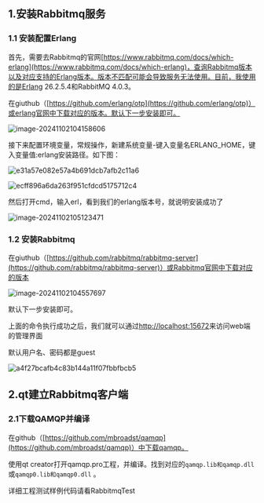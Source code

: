 ## 1.安装Rabbitmq服务

### 1.1 安装配置Erlang

首先，需要去Rabbitmq的官网[https://www.rabbitmq.com/docs/which-erlang](https://www.rabbitmq.com/docs/which-erlang)，查询Rabbitmq版本以及对应支持的Erlang版本。版本不匹配可能会导致服务无法使用。目前，我使用的是Erlang 26.2.5.4和RabbitMQ 4.0.3。

在giuthub（[https://github.com/erlang/otp](https://github.com/erlang/otp)）或erlang官网中下载对应的版本。默认下一步安装即可。

![image-20241102104158606](https://s2.loli.net/2024/11/02/D9bjH43sSaG5oIc.png)

接下来配置环境变量，常规操作，新建系统变量-键入变量名ERLANG_HOME，键入变量值:erlang安装路径。如下图：

![e31a57e082e57a4b691dcb7afb2c11a6](https://s2.loli.net/2024/11/02/NVO4Bd6Xbkosx25.png)

![ecff896a6da263f951cfdcd5175712c4](https://s2.loli.net/2024/11/02/ztDCda9MNY1XR7J.png)

然后打开cmd，输入erl，看到我们的erlang版本号，就说明安装成功了

![image-20241102105123471](https://s2.loli.net/2024/11/02/CFqlPELrS6jxDz7.png)

### 1.2 安装Rabbitmq

在giuthub（[https://github.com/rabbitmq/rabbitmq-server](https://github.com/rabbitmq/rabbitmq-server)）或Rabbitmq官网中下载对应的版本

![image-20241102104557697](https://s2.loli.net/2024/11/02/idTQH2DRUe793Pf.png)

默认下一步安装即可。

上面的命令执行成功之后，我们就可以通过[http://localhost:15672](http://localhost:15672/)来访问web端的管理界面

默认用户名、密码都是guest

![a4f27bcafb4c83b144a11f07fbbfbcb5](https://s2.loli.net/2024/11/02/AkToZyEhG7UznwV.png)

## 2.qt建立Rabbitmq客户端

### 2.1下载QAMQP并编译

在github（[https://github.com/mbroadst/qamqp](https://github.com/mbroadst/qamqp)）中下载qamqp。

使用qt creator打开qamqp.pro工程，并编译。找到对应的`qamqp.lib和qamqp.dll`或`qamqp0.lib和qamqp0.dll` 。

详细工程测试样例代码请看RabbitmqTest













